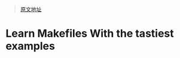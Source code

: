 > [原文地址](https://makefiletutorial.com/#makefile-cookbook)

# Learn Makefiles With the tastiest examples
